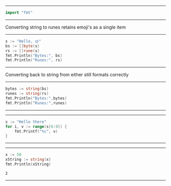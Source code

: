 
---
```go
import "fmt"
```
---
Converting string to runes retains emoji's as a single item

---
```go
s := "Hello, 🌞"
bs := []byte(s)
rs := []rune(s)
fmt.Println("Bytes:", bs)
fmt.Println("Runes:", rs)
```
---
Converting back to string from either still formats correctly

---
```go
bytes := string(bs)
runes := string(rs)
fmt.Println("Bytes:",bytes)
fmt.Println("Runes:",runes)
```
---
---
```go
s := "Hello there"
for i, v := range(s[6:9]) {
	fmt.Printf("%c", v)
}
```
---
---
```go
x := 50
xString := string(x)
fmt.Println(xString)
```
```output
2
```
---

